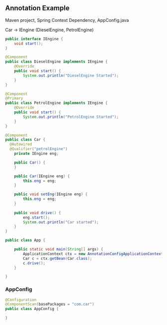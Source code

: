 ## Annotation Example
Maven project, Spring Context Dependency, AppConfig.java

Car -> IEngine (DieselEngine, PetrolEngine)

```java
public interface IEngine {
	void start();
}

@Component
public class DieselEngine implements IEngine {
	@Override
	public void start() {
		System.out.println("DieselEngine Started");
	}
}

@Component
@Primary
public class PetrolEngine implements IEngine {
	@Override
	public void start() {
		System.out.println("PetrolEngine Started");
	}
}

@Component
public class Car {
  @Autowired
  @Qualifier("petrolEngine")
	private IEngine eng;

	public Car() {
	}

	public Car(IEngine eng) {
		this.eng = eng;
	}

	public void setEng(IEngine eng) {
		this.eng = eng;
	}
	
	public void drive() {
		eng.start();
		System.out.println("Car started");
	}
}

public class App {

	public static void main(String[] args) {
		ApplicationContext ctx = new AnnotationConfigApplicationContext(AppConfig.class);
		Car c = ctx.getBean(Car.class);
		c.drive();
	}

}
```

### AppConfig
```java
@Configuration
@ComponentScan(basePackages = "com.car")
public class AppConfig {

}
```
